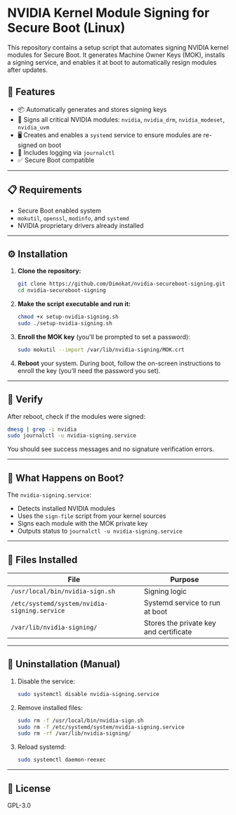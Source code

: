# NVIDIA Kernel Module Signing for Secure Boot (Linux)

This repository contains a setup script that automates signing NVIDIA kernel modules for Secure Boot. It generates Machine Owner Keys (MOK), installs a signing service, and enables it at boot to automatically resign modules after updates.

## 🚀 Features

- 📦 Automatically generates and stores signing keys
- 🔐 Signs all critical NVIDIA modules: `nvidia`, `nvidia_drm`, `nvidia_modeset`, `nvidia_uvm`
- 🖥️ Creates and enables a `systemd` service to ensure modules are re-signed on boot
- 📑 Includes logging via `journalctl`
- ✅ Secure Boot compatible

---

## 📋 Requirements

- Secure Boot enabled system
- `mokutil`, `openssl`, `modinfo`, and `systemd`
- NVIDIA proprietary drivers already installed

---

## ⚙️ Installation

1. **Clone the repository:**
   ```bash
   git clone https://github.com/Dimokat/nvidia-secureboot-signing.git
   cd nvidia-secureboot-signing
   ```

2. **Make the script executable and run it:**
   ```bash
   chmod +x setup-nvidia-signing.sh
   sudo ./setup-nvidia-signing.sh
   ```

3. **Enroll the MOK key** (you'll be prompted to set a password):
   ```bash
   sudo mokutil --import /var/lib/nvidia-signing/MOK.crt
   ```

4. **Reboot** your system. During boot, follow the on-screen instructions to enroll the key (you’ll need the password you set).

---

## 🧪 Verify

After reboot, check if the modules were signed:

```bash
dmesg | grep -i nvidia
sudo journalctl -u nvidia-signing.service
```

You should see success messages and no signature verification errors.

---

## 🔄 What Happens on Boot?

The `nvidia-signing.service`:
- Detects installed NVIDIA modules
- Uses the `sign-file` script from your kernel sources
- Signs each module with the MOK private key
- Outputs status to `journalctl -u nvidia-signing.service`

---

## 📂 Files Installed

| File                                  | Purpose                                 |
|---------------------------------------|-----------------------------------------|
| `/usr/local/bin/nvidia-sign.sh`       | Signing logic                           |
| `/etc/systemd/system/nvidia-signing.service` | Systemd service to run at boot     |
| `/var/lib/nvidia-signing/`            | Stores the private key and certificate  |

---

## 🧹 Uninstallation (Manual)

1. Disable the service:
   ```bash
   sudo systemctl disable nvidia-signing.service
   ```

2. Remove installed files:
   ```bash
   sudo rm -f /usr/local/bin/nvidia-sign.sh
   sudo rm -f /etc/systemd/system/nvidia-signing.service
   sudo rm -rf /var/lib/nvidia-signing/
   ```

3. Reload systemd:
   ```bash
   sudo systemctl daemon-reexec
   ```

---

## 📜 License

GPL-3.0
